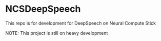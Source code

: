 # NCSDeepSpeech
This repo is for development for DeepSpeech on Neural Compute Stick


NOTE: This project is still on heavy development
